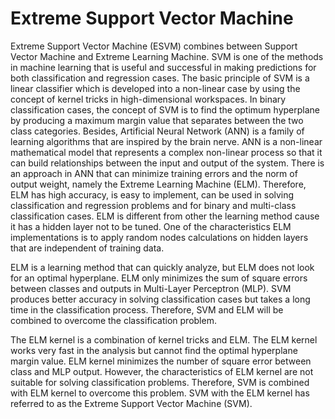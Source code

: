Extreme Support Vector Machine
===
Extreme Support Vector Machine (ESVM) combines between Support Vector Machine and Extreme Learning Machine. SVM is one of the methods in machine learning that is useful and successful in making predictions for both classification and regression cases. The basic principle of SVM is a linear classifier which is developed into a non-linear case by using the concept of kernel tricks in high-dimensional workspaces. In binary classification cases, the concept of SVM is to find the optimum hyperplane by producing a maximum margin value that separates between the two class categories. Besides, Artificial Neural Network (ANN) is a family of learning algorithms that are inspired by the brain nerve. ANN is a non-linear mathematical model that represents a complex non-linear process so that it can build relationships between the input and output of the system. There is an approach in ANN that can minimize training errors and the norm of output weight, namely the Extreme Learning Machine (ELM). Therefore, ELM has high accuracy, is easy to implement, can be used in solving classification and regression problems and for binary and multi-class classification cases. ELM is different from other the learning method cause it has a hidden layer not to be tuned. One of the characteristics ELM implementations is to apply random nodes calculations on hidden layers that are independent of training data.

ELM is a learning method that can quickly analyze, but ELM does not look for an optimal hyperplane. ELM only minimizes the sum of square errors between classes and outputs in Multi-Layer Perceptron (MLP).  SVM produces better accuracy in solving classification cases but takes a long time in the classification process. Therefore, SVM and ELM will be combined to overcome the classification problem.

The ELM kernel is a combination of kernel tricks and ELM. The ELM kernel works very fast in the analysis but cannot find the optimal hyperplane margin value. ELM kernel minimizes the number of square error between class and MLP output. However, the characteristics of ELM kernel are not suitable for solving classification problems. Therefore, SVM is combined with ELM kernel to overcome this problem. SVM with the ELM kernel has referred to as the Extreme Support Vector Machine (SVM).
